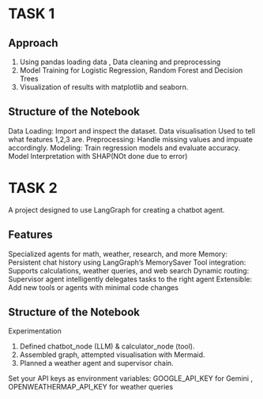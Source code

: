 # TASK 1
## Approach
1. Using pandas loading data , Data cleaning and preprocessing
2. Model Training for Logistic Regression, Random Forest and Decision Trees
3. Visualization of results with matplotlib and seaborn.

## Structure of the Notebook
Data Loading: Import and inspect the dataset.
Data visualisation Used to tell what features 1,2,3 are.
Preprocessing: Handle missing values and impuate accordingly.
Modeling: Train regression models and evaluate accuracy.
Model Interpretation with SHAP(NOt done due to error)

# TASK 2
A project designed to use LangGraph for creating a chatbot agent.

## Features
Specialized agents for math, weather, research, and more Memory: Persistent chat history using LangGraph’s MemorySaver Tool integration: Supports calculations, weather queries, and web search Dynamic routing: Supervisor agent intelligently delegates tasks to the right agent Extensible: Add new tools or agents with minimal code changes

## Structure of the Notebook
Experimentation
 1. Defined chatbot_node (LLM) & calculator_node (tool).
 2. Assembled graph, attempted visualisation with Mermaid.
 3. Planned a weather agent and supervisor chain.

Set your API keys as environment variables:
GOOGLE_API_KEY for Gemini , OPENWEATHERMAP_API_KEY for weather queries
